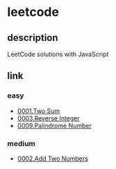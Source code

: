 # leetcode

## description
LeetCode solutions with JavaScript

## link

### easy

* [0001.Two Sum](https://github.com/tivonn/leetcode/blob/master/problems/1.two-sum.md)
* [0003.Reverse Integer](https://github.com/tivonn/leetcode/blob/master/problems/3.reverse-integer.md)
* [0009.Palindrome Number](https://github.com/tivonn/leetcode/blob/master/problems/9.palindrome-number.md)

### medium

* [0002.Add Two Numbers](https://github.com/tivonn/leetcode/blob/master/problems/2.add-two-numbers.md)
